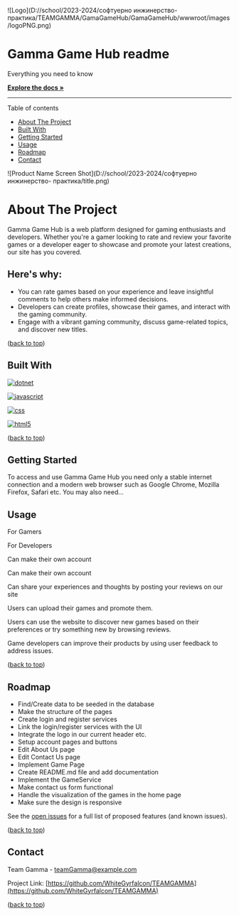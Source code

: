   

![Logo](D://school/2023-2024/софтуерно инжинерство- практика/TEAMGAMMA/GamaGameHub/GamaGameHub/wwwroot/images/logoPNG.png)

Gamma Game Hub readme
=====================

Everything you need to know  
  
[**Explore the docs »**](https://github.com/WhiteGyrfalcon/TEAMGAMMA)  
  

------------------------------------------------------------------------------------------------------------

Table of contents

*   [About The Project](#about-the-project)
*   [Built With](#built-with)
*   [Getting Started](#getting-started)
*   [Usage](#usage)
*   [Roadmap](#roadmap)
*   [Contact](#contact)

  
  

![Product Name Screen Shot](D://school/2023-2024/софтуерно инжинерство- практика/title.png)

  
  
  
  
  

About The Project
=================

  
  

Gamma Game Hub is a web platform designed for gaming enthusiasts and developers. Whether you're a gamer looking to rate and review your favorite games or a developer eager to showcase and promote your latest creations, our site has you covered.

  
  

Here's why:
-----------

*   You can rate games based on your experience and leave insightful comments to help others make informed decisions.
*   Developers can create profiles, showcase their games, and interact with the gaming community.
*   Engage with a vibrant gaming community, discuss game-related topics, and discover new titles.

([back to top](#readme-top))

Built With
----------

  
  

[![dotnet](https://upload.wikimedia.org/wikipedia/commons/7/7d/Microsoft_.NET_logo.svg)](https://dotnet.microsoft.com/en-us/)

[![javascript](https://upload.wikimedia.org/wikipedia/commons/6/6a/JavaScript-logo.png)](https://www.javascript.com/)

[![css](https://upload.wikimedia.org/wikipedia/commons/thumb/6/62/CSS3_logo.svg/768px-CSS3_logo.svg.png?20210705212817)](https://www.w3.org/Style/CSS/Overview.en.html)

[![html5](https://upload.wikimedia.org/wikipedia/commons/thumb/3/38/HTML5_Badge.svg/768px-HTML5_Badge.svg.png?20110131171049)](https://html5.org/)

([back to top](#readme-top))

  

Getting Started
---------------

To access and use Gamma Game Hub you need only a stable internet connection and a modern web browser such as Google Chrome, Mozilla Firefox, Safari etc. You may also need...

  

Usage
-----

For Gamers

For Developers

Can make their own account

Can make their own account

Can share your experiences and thoughts by posting your reviews on our site

Users can upload their games and promote them.

Users can use the website to discover new games based on their preferences or try something new by browsing reviews.

Game developers can improve their products by using user feedback to address issues.

([back to top](#readme-top))

Roadmap
-------

*   Find/Create data to be seeded in the database
*   Make the structure of the pages
*   Create login and register services
*   Link the login/register services with the UI
*   Integrate the logo in our current header etc.
*   Setup account pages and buttons
*   Edit About Us page
*   Edit Contact Us page
*   Implement Game Page
*   Create README.md file and add documentation
*   Implement the GameService
*   Make contact us form functional
*   Handle the visualization of the games in the home page
*   Make sure the design is responsive

See the [open issues](https://github.com/WhiteGyrfalcon/TEAMGAMMA/issues) for a full list of proposed features (and known issues).

([back to top](#readme-top))

Contact
-------

Team Gamma - teamGamma@example.com

Project Link: [https://github.com/WhiteGyrfalcon/TEAMGAMMA](https://github.com/WhiteGyrfalcon/TEAMGAMMA)

([back to top](#readme-top))
